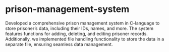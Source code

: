 # prison-management-system
Developed a comprehensive prison management system in C-language to store prisoner’s data, including their IDs, names, and
more. The system features functions for adding, deleting, and editing prisoner records. Additionally, we implemented file
handling functionality to store the data in a separate file, ensuring seamless data management.

